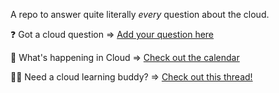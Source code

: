 A repo to answer quite literally _every_ question about the cloud. 

❓ Got a cloud question =>  [Add your question here](https://github.com/openupthecloud/cloud-questions/issues/1)

📆 What's happening in Cloud =>  [Check out the calendar](https://github.com/openupthecloud/cloud-questions/issues/3)

🙋‍♀️ Need a cloud learning buddy? => [Check out this thread!](https://github.com/openupthecloud/cloud-questions/issues/2)
